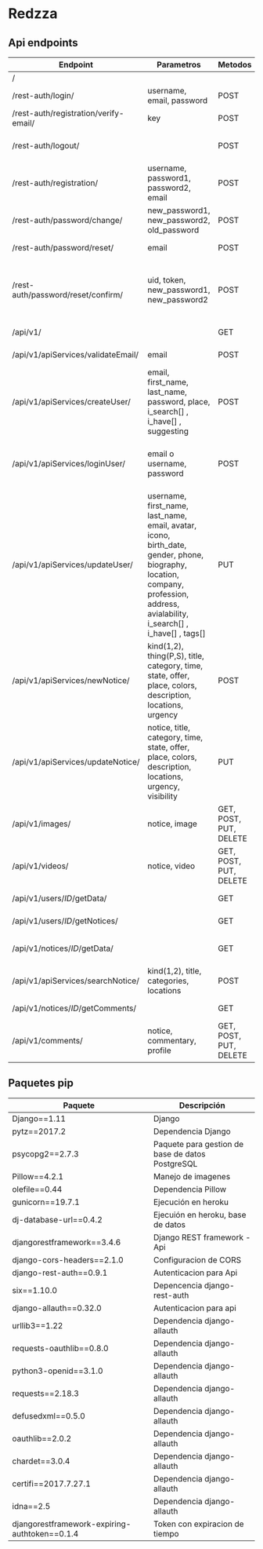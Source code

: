 # Redzza


## Api endpoints
| Endpoint | Parametros | Metodos | Retorno | Descripción |
| --- | --- | --- | --- | --- |
| / |  |  |  | Admin Django - WEB |
| /rest-auth/login/ | username, email, password | POST | token | Login api |
| /rest-auth/registration/verify-email/ | key | POST | detail | Verificacion de correo |
| /rest-auth/logout/ |  | POST | detail | Logout *Identificacion de user mediante token* |
| /rest-auth/registration/ | username, password1, password2, email | POST | token | Registro api |
| /rest-auth/password/change/ | new_password1, new_password2, old_password | POST | detail | Cambio de contraseña |
| /rest-auth/password/reset/ | email | POST | detail | Olvide contraseña - /reset/uid/token/ |
| /rest-auth/password/reset/confirm/ | uid, token, new_password1, new_password2 | POST | detail | Olvide contraseña confirmacion - uid y token son enviados en el correo despues de usar /rest-auth/password/reset/ |
| /api/v1/ |  | GET | Lista de CRUDs | Modelos de la base de datos del negocio |
| /api/v1/apiServices/validateEmail/ | email | POST | exists, data | Verificacion de existencia de correo |
| /api/v1/apiServices/createUser/ | email, first_name, last_name, password, place, i_search[] , i_have[] , suggesting | POST | token, success, msg, err, user | Creacion de un nuevo usuario - /verify-email/key/ |
| /api/v1/apiServices/loginUser/ | email o username, password | POST | token, success, msg, err, user, timetoken | Login aplicativo mediante email o username y contraseña |
| /api/v1/apiServices/updateUser/ | username, first_name, last_name, email, avatar, icono, birth_date, gender, phone, biography, location, company, profession, address, avialability, i_search[] , i_have[] , tags[] | PUT | success, msg, err | Edicion del perfil usuario *Un campo a la vez* |
| /api/v1/apiServices/newNotice/ | kind(1,2), thing(P,S), title, category, time, state, offer, place, colors, description, locations, urgency | POST | success, msg, err, notice | Nueva publicacion de servicio o producto |
| /api/v1/apiServices/updateNotice/ | notice, title, category, time, state, offer, place, colors, description, locations, urgency, visibility | PUT | success, msg, err | Edicion publicacion de servicio o producto *Un campo a la vez* |
| /api/v1/images/ | notice, image | GET, POST, PUT, DELETE | image | Imagen para notice |
| /api/v1/videos/ | notice, video | GET, POST, PUT, DELETE | video | Video para notice |
| /api/v1/users/*ID*/getData/ |  | GET | success, data, err | Informacion de un usuario por su id |
| /api/v1/users/*ID*/getNotices/ |  | GET | success, data, err | Publicaciones de un usuario por su id |
| /api/v1/notices/*ID*/getData/ |  | GET | notice | Obtencion de informacion de un notice por su id |
| /api/v1/apiServices/searchNotice/ | kind(1,2), title, categories, locations | POST | success, data, err | Busqueda, kind obligatorio |
| /api/v1/notices/*ID*/getComments/ |  | GET | success, data, err | Comentarios de una notice por su id |
| /api/v1/comments/ | notice, commentary, profile | GET, POST, PUT, DELETE | image | Comentario para notice |


## Paquetes pip

| Paquete       | Descripción   |
| ------------- | --------------|
| Django==1.11 | Django |
| pytz==2017.2 | Dependencia Django |
| psycopg2==2.7.3 | Paquete para gestion de base de datos PostgreSQL |
| Pillow==4.2.1 | Manejo de imagenes  |
| olefile==0.44 | Dependencia Pillow |
| gunicorn==19.7.1 | Ejecución en heroku |
| dj-database-url==0.4.2 | Ejecuión en heroku, base de datos |
| djangorestframework==3.4.6 | Django REST framework - Api |
| django-cors-headers==2.1.0 | Configuracion de CORS |
| django-rest-auth==0.9.1 | Autenticacion para Api |
| six==1.10.0 | Depencencia django-rest-auth |
| django-allauth==0.32.0 | Autenticacion para api |
| urllib3==1.22 | Dependencia django-allauth |
| requests-oauthlib==0.8.0 | Dependencia django-allauth |
| python3-openid==3.1.0 | Dependencia django-allauth |
| requests==2.18.3 | Dependencia django-allauth |
| defusedxml==0.5.0 | Dependencia django-allauth |
| oauthlib==2.0.2 | Dependencia django-allauth |
| chardet==3.0.4 | Dependencia django-allauth |
| certifi==2017.7.27.1 | Dependencia django-allauth |
| idna==2.5 | Dependencia django-allauth |
| djangorestframework-expiring-authtoken==0.1.4 | Token con expiracion de tiempo |



